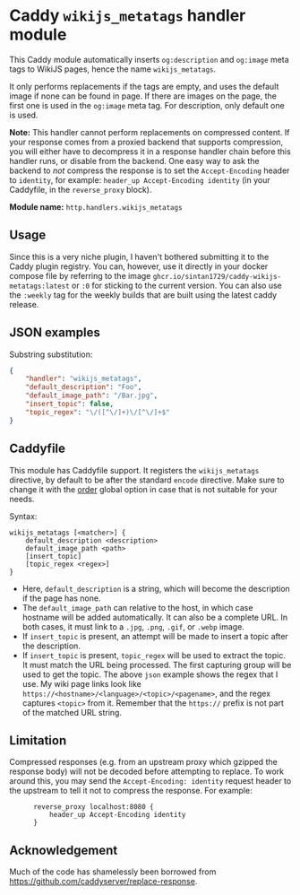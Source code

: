 Caddy `wikijs_metatags` handler module
=======================================

This Caddy module automatically inserts `og:description` and `og:image` meta tags to WikiJS pages, hence the name `wikijs_metatags`.

It only performs replacements if the tags are empty, and uses the default image if none can be found in page. If there are images on the page,
the first one is used in the `og:image` meta tag. For description, only default one is used.

**Note:** This handler cannot perform replacements on compressed content. If your response comes from a proxied backend that supports compression,
you will either have to decompress it in a response handler chain before this handler runs, or disable from the backend. One easy way to ask the
backend to _not_ compress the response is to set the `Accept-Encoding` header to `identity`, for example: `header_up Accept-Encoding identity`
(in your Caddyfile, in the `reverse_proxy` block).

**Module name:** `http.handlers.wikijs_metatags`

## Usage

Since this is a very niche plugin, I haven't bothered submitting it to the Caddy plugin registry. You can, however, use it directly in your
docker compose file by referring to the image `ghcr.io/sintan1729/caddy-wikijs-metatags:latest` or `:0` for sticking to the current version.
You can also use the `:weekly` tag for the weekly builds that are built using the latest caddy release.


## JSON examples

Substring substitution:

```json
{
	"handler": "wikijs_metatags",
	"default_description": "Foo",
	"default_image_path": "/Bar.jpg",
	"insert_topic": false,
	"topic_regex": "\/([^\/]+)\/[^\/]+$"
}
```


## Caddyfile

This module has Caddyfile support. It registers the `wikijs_metatags` directive, by default to be after the standard `encode` directive.
Make sure to change it with the [order](https://caddyserver.com/docs/caddyfile/directives#directive-order) global option in case that is not
suitable for your needs.

Syntax:

```caddyfile
wikijs_metatags [<matcher>] {
	default_description <description>
	default_image_path <path>
	[insert_topic]
	[topic_regex <regex>]
}
```

- Here, `default_description` is a string, which will become the description if the page has none.
- The `default_image_path` can relative to the host, in which case hostname will be added automatically. It can also be a complete URL.
In both cases, it must link to a `.jpg`, `.png`, `.gif`, or `.webp` image.
- If `insert_topic` is present, an attempt will be made to insert a topic after the description. 
- If `insert_topic` is present, `topic_regex` will be used to extract the topic. It must match the URL being processed. The first capturing group
will be used to get the topic. The above `json` example shows the regex that I use. My wiki page links look like
`https://<hostname>/<language>/<topic>/<pagename>`, and the regex captures `<topic>` from it. Remember that the `https://` prefix is not
part of the matched URL string.


## Limitation

Compressed responses (e.g. from an upstream proxy which gzipped the response body) will not be decoded before attempting to replace. To work around
this, you may send the `Accept-Encoding: identity` request header to the upstream to tell it not to compress the response. For example:

```caddyfile
      reverse_proxy localhost:8080 {
          header_up Accept-Encoding identity
      }
```

## Acknowledgement

Much of the code has shamelessly been borrowed from https://github.com/caddyserver/replace-response.
